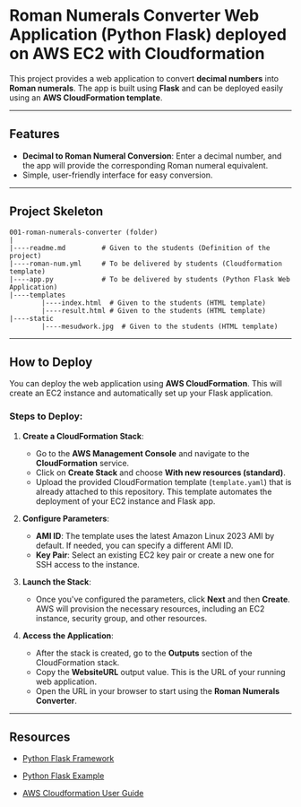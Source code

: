 # Roman Numerals Converter Web Application (Python Flask) deployed on AWS EC2 with Cloudformation

This project provides a web application to convert **decimal numbers** into **Roman numerals**. The app is built using **Flask** and can be deployed easily using an **AWS CloudFormation template**.

---

## Features

- **Decimal to Roman Numeral Conversion**: Enter a decimal number, and the app will provide the corresponding Roman numeral equivalent.
- Simple, user-friendly interface for easy conversion.

---

## Project Skeleton 

```
001-roman-numerals-converter (folder)
|
|----readme.md         # Given to the students (Definition of the project)          
|----roman-num.yml     # To be delivered by students (Cloudformation template)
|----app.py            # To be delivered by students (Python Flask Web Application)
|----templates
        |----index.html  # Given to the students (HTML template)
        |----result.html # Given to the students (HTML template)
|----static
        |----mesudwork.jpg  # Given to the students (HTML template)
```
---
## How to Deploy

You can deploy the web application using **AWS CloudFormation**. This will create an EC2 instance and automatically set up your Flask application.

### Steps to Deploy:

1. **Create a CloudFormation Stack**:
   
   - Go to the **AWS Management Console** and navigate to the **CloudFormation** service.
   - Click on **Create Stack** and choose **With new resources (standard)**.
   - Upload the provided CloudFormation template (`template.yaml`) that is already attached to this repository. This template automates the deployment of your EC2 instance and Flask app.
   
2. **Configure Parameters**:
   - **AMI ID**: The template uses the latest Amazon Linux 2023 AMI by default. If needed, you can specify a different AMI ID.
   - **Key Pair**: Select an existing EC2 key pair or create a new one for SSH access to the instance.
   
3. **Launch the Stack**:
   - Once you've configured the parameters, click **Next** and then **Create**. AWS will provision the necessary resources, including an EC2 instance, security group, and other resources.
   
4. **Access the Application**:
   - After the stack is created, go to the **Outputs** section of the CloudFormation stack.
   - Copy the **WebsiteURL** output value. This is the URL of your running web application.
   - Open the URL in your browser to start using the **Roman Numerals Converter**.

---


## Resources

- [Python Flask Framework](https://flask.palletsprojects.com/en/1.1.x/quickstart/)

- [Python Flask Example](https://realpython.com/flask-by-example-part-1-project-setup/)

- [AWS Cloudformation User Guide](https://docs.aws.amazon.com/AWSCloudFormation/latest/UserGuide/Welcome.html)

